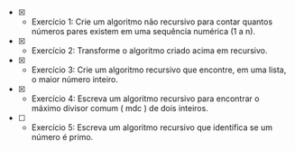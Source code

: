 - [x] - Exercício 1: Crie um algoritmo não recursivo para contar quantos números pares existem em uma sequência numérica (1 a n).
- [x] - Exercício 2: Transforme o algoritmo criado acima em recursivo.
- [x] - Exercício 3: Crie um algoritmo recursivo que encontre, em uma lista, o maior número inteiro.
- [x] - Exercício 4: Escreva um algoritmo recursivo para encontrar o máximo divisor comum ( mdc ) de dois inteiros.
- [ ] - Exercício 5: Escreva um algoritmo recursivo que identifica se um número é primo.